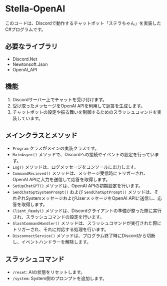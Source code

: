 # Stella-OpenAI

このコードは、Discordで動作するチャットボット「ステラちゃん」を実装したC#プログラムです。

## 必要なライブラリ
- Discord.Net
- Newtonsoft.Json
- OpenAI_API

## 機能
1. Discordサーバー上でチャットを受け付けます。
2. 受け取ったメッセージをOpenAI APIを利用して返答を生成します。
3. チャットボットの設定や振る舞いを制御するためのスラッシュコマンドを実装しています。

## メインクラスとメソッド
- `Program` クラスがメインの実装クラスです。
- `MainAsync()` メソッドで、Discordへの接続やイベントの設定を行っています。
- `Log()` メソッドは、ログメッセージをコンソールに出力します。
- `CommandRecieved()` メソッドは、メッセージ受信時にトリガーされ、OpenAI APIに入力を送信して応答を取得します。
- `SetUpChatGPT()` メソッドは、OpenAI APIの初期設定を行います。
- `SendChatGptSystemPrompt()` および `SendChatGptPrompt()` メソッドは、それぞれSystemメッセージおよびUserメッセージをOpenAI APIに送信し、応答を取得します。
- `Client_Ready()` メソッドは、Discordクライアントの準備が整った際に実行され、スラッシュコマンドの設定を行います。
- `SlashCommandHandler()` メソッドは、スラッシュコマンドが実行された際にトリガーされ、それに対応する処理を行います。
- `DisconnectService()` メソッドは、プログラム終了時にDiscordから切断し、イベントハンドラーを解除します。

## スラッシュコマンド
- `/reset`: AIの状態をリセットします。
- `/system`: System側のプロンプトを追加します。
